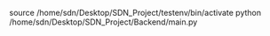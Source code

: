 source /home/sdn/Desktop/SDN_Project/testenv/bin/activate
python /home/sdn/Desktop/SDN_Project/Backend/main.py